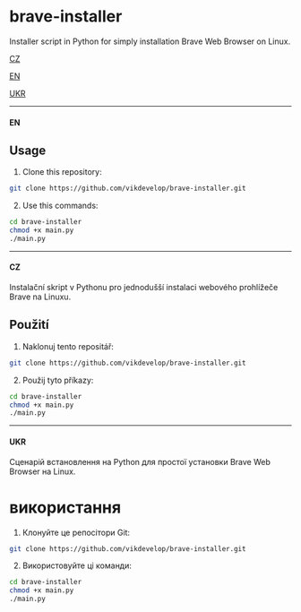 # brave-installer
Installer script in Python for simply installation Brave Web Browser on Linux.

[CZ](https://github.com/vikdevelop/brave-installer/#cz)

[EN](https://github.com/vikdevelop/brave-installer#en)

[UKR](https://github.com/vikdevelop/brave-installer#ukr)

<hr>

#### EN
## Usage
1. Clone this repository:
```bash
git clone https://github.com/vikdevelop/brave-installer.git
```
2. Use this commands:
```bash
cd brave-installer
chmod +x main.py
./main.py
```

<hr>

#### CZ
Instalační skript v Pythonu pro jednodušší instalaci webového prohlížeče Brave na Linuxu.
## Použití
1. Naklonuj tento repositář:
```bash
git clone https://github.com/vikdevelop/brave-installer.git
```
2. Použij tyto příkazy:
```bash
cd brave-installer
chmod +x main.py
./main.py
```

<hr>

#### UKR
Сценарій встановлення на Python для простої установки Brave Web Browser на Linux.
# використання
1. Клонуйте це pепосітори Git:
```bash
git clone https://github.com/vikdevelop/brave-installer.git
```
2. Використовуйте ці команди:
```bash
cd brave-installer
chmod +x main.py
./main.py
```
